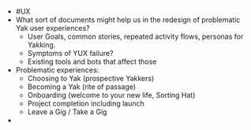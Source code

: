 - #UX
- What sort of documents might help us in the redesign of problematic Yak user experiences? 
    - User Goals, common stories, repeated activity flows, personas for Yakking. 
    - Symptoms of YUX failure? 
    - Existing tools and bots that affect those 
- Problematic experiences:
    - Choosing to Yak (prospective Yakkers)
    - Becoming a Yak (rite of passage)
    - Onboarding (welcome to your new life, Sorting Hat)
    - Project completion including launch
    - Leave a Gig / Take a Gig 
- 
